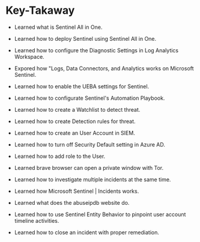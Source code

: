 # Key-Takaway

- Learned what is Sentinel All in One.

- Learned how to deploy Sentinel using Sentinel All in One.

- Learned how to configure the Diagnostic Settings in Log Analytics Workspace.

- Expored how "Logs, Data Connectors, and Analytics works on Microsoft Sentinel.

- Learned how to enable the UEBA settings for Sentinel.

- Learned how to configurate Sentinel's Automation Playbook.

- Learned how to create a Watchlist to detect threat.

- Learned how to create Detection rules for threat.

- Learned how to create an User Account in SIEM.

- Learned how to turn off Security Default setting in Azure AD.

- Learned how to add role to the User.

- Learned brave browser can open a private window with Tor.

- Learned how to investigate multiple incidents at the same time.

- Learned how Microsoft Sentinel | Incidents works.

- Learned what does the abuseipdb website do.

- Learned how to use Sentinel Entity Behavior to pinpoint user account timeline activities.

- Learned how to close an incident with proper remediation.
